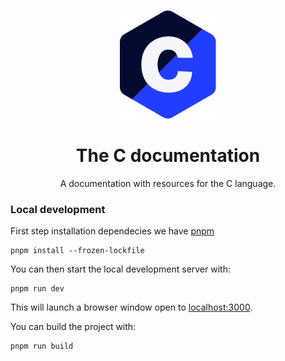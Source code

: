 <p align="center">
  <img src="./public/CPresentation.png" alt="The C Logo">
</p>

<h1 align="center">The C documentation</h1>

<p align="center">A documentation with resources for the C language.</p>

### Local development

First step installation dependecies we have [pnpm](https://pnpm.io)

```console
pnpm install --frozen-lockfile
```

You can then start the local development server with:

```console
pnpm run dev
```

This will launch a browser window open to [localhost:3000](http://localhost:300).

You can build the project with:

```console
pnpm run build
```
